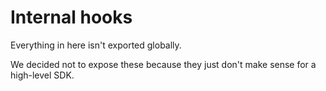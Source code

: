 # Internal hooks

Everything in here isn't exported globally.

We decided not to expose these because they just don't make sense for a high-level SDK.
